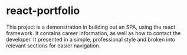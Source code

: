 # react-portfolio
This project is a demonstration in building out an SPA, using the react framework. It contains career information, as well as how to contact the developer. It presented in a simple, professional style  and broken into relevant sections for easier navigation.
